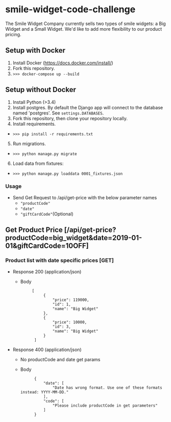 # smile-widget-code-challenge

The Smile Widget Company currently sells two types of smile widgets: a Big Widget and a Small Widget.  We'd like to add more flexibility to our product pricing.

## Setup with Docker
1. Install Docker (https://docs.docker.com/install/)
2. Fork this repository.
3. `>>> docker-compose up --build`

## Setup without Docker
1. Install Python (>3.4)
2. Install postgres.  By default the Django app will connect to the database named 'postgres'.  See `settings.DATABASES`.
3. Fork this repository, then clone your repository locally.
4. Install requirements.
  * `>>> pip install -r requirements.txt`
5. Run migrations.
  * `>>> python manage.py migrate`
6. Load data from fixtures:
  * `>>> python manage.py loaddata 0001_fixtures.json`

### Usage
* Send Get Request to /api/get-price with the below parameter names
    * `"productCode"`
    * `"date"`
    * `"giftCardCode"`(Optional)



## Get Product Price [/api/get-price?productCode=big_widget&date=2019-01-01&giftCardCode=10OFF]
### Product list with date specific prices [GET]


+ Response 200 (application/json)
    
      
    + Body

               [
                    {
                        "price": 119000,
                        "id": 1,
                        "name": "Big Widget"
                    },
                    {
                        "price": 10000,
                        "id": 3,
                        "name": "Big Widget"
                    }
                ]         
        
               
+ Response 400 (application/json)

    - No productCode and date get params
    
    + Body

                {
                    "date": [
                        "Date has wrong format. Use one of these formats instead: YYYY-MM-DD."
                    ],
                    "code": [
                        "Please include productCode in get parameters"
                    ]
                }


